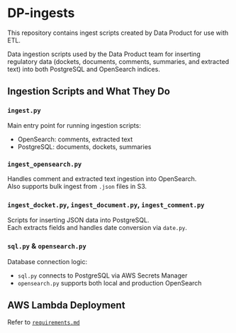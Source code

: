 # DP-ingests
This repository contains ingest scripts created by Data Product for use with ETL.

Data ingestion scripts used by the Data Product team for inserting regulatory data (dockets, documents, comments, summaries, and extracted text) into both PostgreSQL and OpenSearch indices.

## Ingestion Scripts and What They Do

### `ingest.py`
Main entry point for running ingestion scripts:
- OpenSearch: comments, extracted text  
- PostgreSQL: documents, dockets, summaries  

### `ingest_opensearch.py`  
Handles comment and extracted text ingestion into OpenSearch.  
Also supports bulk ingest from `.json` files in S3.

### `ingest_docket.py`, `ingest_document.py`, `ingest_comment.py`  
Scripts for inserting JSON data into PostgreSQL.  
Each extracts fields and handles date conversion via `date.py`.

### `sql.py` & `opensearch.py`  
Database connection logic:  
- `sql.py` connects to PostgreSQL via AWS Secrets Manager  
- `opensearch.py` supports both local and production OpenSearch

## AWS Lambda Deployment  
Refer to [`requirements.md`](https://github.com/denibravo/DP-ingests/blob/main/requirements.md)